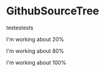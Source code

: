 # GithubSourceTree
testestests

I'm working about 20%

I'm working about 80%

I'm working about 100%
